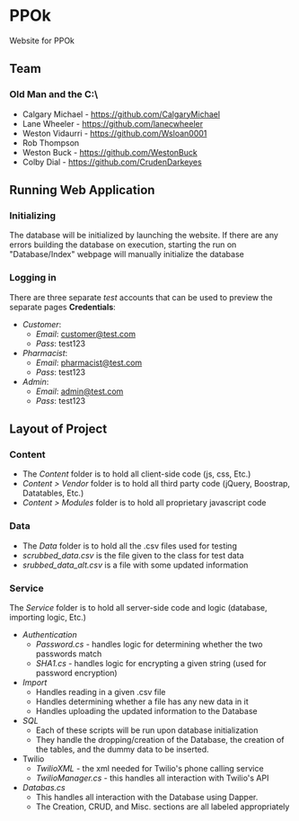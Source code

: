 # PPOk
Website for PPOk

## Team
### Old Man and the C:\
* Calgary Michael - https://github.com/CalgaryMichael
* Lane Wheeler - https://github.com/lanecwheeler
* Weston Vidaurri - https://github.com/Wsloan0001
* Rob Thompson
* Weston Buck - https://github.com/WestonBuck
* Colby Dial - https://github.com/CrudenDarkeyes

## Running Web Application
### Initializing
The database will be initialized by launching the website.
If there are any errors building the database on execution, starting the run on "Database/Index" webpage
will manually initialize the database

### Logging in
There are three separate _test_ accounts that can be used to preview the separate pages
**Credentials**:
* _Customer_:
  * _Email_: customer@test.com
  * _Pass_: test123
* _Pharmacist_:
  * _Email_: pharmacist@test.com
  * _Pass_: test123
* _Admin_:
  * _Email_: admin@test.com
  * _Pass_: test123
  
## Layout of Project
### Content
* The _Content_ folder is to hold all client-side code (js, css, Etc.)
* _Content > Vendor_ folder is to hold all third party code (jQuery, Boostrap, Datatables, Etc.)
* _Content > Modules_ folder is to hold all proprietary javascript code

### Data
* The _Data_ folder is to hold all the .csv files used for testing
* _scrubbed_data.csv_ is the file given to the class for test data
* _srubbed_data_alt.csv_ is a file with some updated information

### Service
The _Service_ folder is to hold all server-side code and logic (database, importing logic, Etc.)
* _Authentication_
  * _Password.cs_ - handles logic for determining whether the two passwords match
  * _SHA1.cs_ - handles logic for encrypting a given string (used for password encryption)
* _Import_
  * Handles reading in a given .csv file
  * Handles determining whether a file has any new data in it
  * Handles uploading the updated information to the Database
* _SQL_
  * Each of these scripts will be run upon database initialization
  * They handle the dropping/creation of the Database, the creation of the tables, and the dummy data to be inserted.
* Twilio
  * _TwilioXML_ - the xml needed for Twilio's phone calling service
  * _TwilioManager.cs_ - this handles all interaction with Twilio's API
* _Databas.cs_
  * This handles all interaction with the Database using Dapper.
  * The Creation, CRUD, and Misc. sections are all labeled appropriately 

